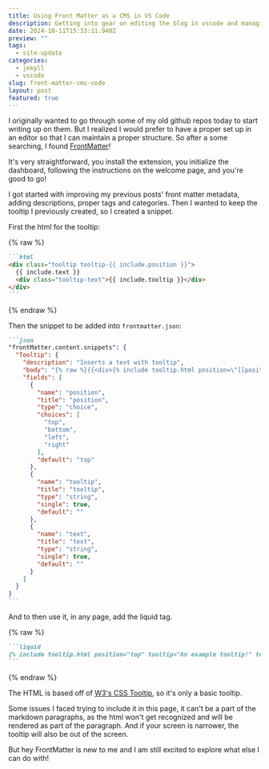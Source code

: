 ```yaml
---
title: Using Front Matter as a CMS in VS Code
description: Getting into gear on editing the blog in vscode and managing the content with FrontMatter within vscode!
date: 2024-10-11T15:33:11.940Z
preview: ""
tags:
  - site-update
categories:
  - jekyll
  - vscode
slug: front-matter-cms-code
layout: post
featured: true
---
```


I originally wanted to go through some of my old github repos today to start writing up on them. But I realized I would prefer to have a proper set up in an editor so that I can maintain a proper structure. So after a some searching, I found [FrontMatter](https://frontmatter.codes/)!

It's very straightforward, you install the extension, you initialize the dashboard, following the instructions on the welcome page, and you're good to go!

I got started with improving my previous posts' front matter metadata, adding descriptions, proper tags and categories. Then I wanted to keep the tooltip I previously created, so I created a snippet.

First the html for the tooltip:

{% raw %}

````markdown
```html
<div class="tooltip tooltip-{{ include.position }}">
  {{ include.text }}
  <div class="tooltip-text">{{ include.tooltip }}</div>
</div>
```
````

{% endraw %}

Then the snippet to be added into `frontmatter.json`:

````markdown
```json
"frontMatter.content.snippets": {
  "Tooltip": {
    "description": "Inserts a text with tooltip",
    "body": "{% raw %}{{<div>{% include tooltip.html position=\"[[position]]\" tooltip=\"[[tooltip]]\" text=\"[[text]]\" %}</div>}}{% endraw %}",
    "fields": [
      {
        "name": "position",
        "title": "position",
        "type": "choice",
        "choices": [
          "top",
          "bottom",
          "left",
          "right"
        ],
        "default": "top"
      },
      {
        "name": "tooltip",
        "title": "tooltip",
        "type": "string",
        "single": true,
        "default": ""
      },
      {
        "name": "text",
        "title": "text",
        "type": "string",
        "single": true,
        "default": ""
      }
    ]
  }
}
```
````

And to then use it, in any page, add the liquid tag.

{% raw %}

````markdown
```liquid
{% include tooltip.html position="top" tooltip="An example tooltip!" text="Mouse over here!" %}
```
````

{% endraw %}

The HTML is based off of [W3's CSS Tooltip](https://www.w3schools.com/css/css_tooltip.asp), so it's only a basic tooltip.

Some issues I faced trying to include it in this page, it can't be a part of the markdown paragraphs, as the html won't get recognized and will be rendered as part of the paragraph. And if your screen is narrower, the tooltip will also be out of the screen.

But hey FrontMatter is new to me and I am still excited to explore what else I can do with!
